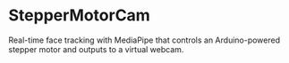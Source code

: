 # StepperMotorCam
Real-time face tracking with MediaPipe that controls an Arduino-powered stepper motor and outputs to a virtual webcam.
